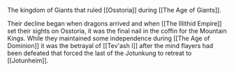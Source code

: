 The kingdom of Giants that ruled [[Osstoria]] during [[The Age of Giants]]. 

Their decline began when dragons arrived and when [[The Illithid Empire]] set their sights on Osstoria, it was the final nail in the coffin for the Mountain Kings. While they maintained some independence during [[The Age of Dominion]] it was the betrayal of [[Tev'ash I]] after the mind flayers had been defeated that forced the last of the Jotunkung to retreat to [[Jotunheim]]. 